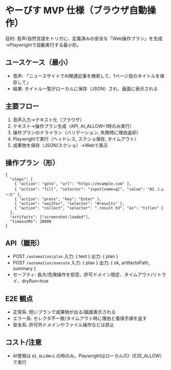# やーびす MVP 仕様（ブラウザ自動操作）

目的: 音声/自然言語をトリガに、定義済みの安全な「Web操作プラン」を生成→Playwrightで自動実行する最小形。

## ユースケース（最小）
- 音声: 「ニュースサイトでAI関連記事を検索して、1ページ目のタイトルを保存して」
- 結果: タイトル一覧がローカルに保存（JSON）され、画面に表示される

## 主要フロー
1) 音声入力→テキスト化（ブラウザ）
2) テキスト→操作プラン生成（API, AI_ALLOW=1時のみ実行）
3) 操作プランのドライラン（バリデーション, 失敗時に理由返却）
4) Playwrightで実行（ヘッドレス, スクショ保存, タイムアウト）
5) 成果物を保存（JSON/スクショ）→Webで表示

## 操作プラン（形）
```
{
  "steps": [
    { "action": "goto", "url": "https://example.com" },
    { "action": "fill", "selector": "input[name=q]", "value": "AI ニュース" },
    { "action": "press", "key": "Enter" },
    { "action": "waitFor", "selector": "#results" },
    { "action": "collect", "selector": ".result h3", "as": "titles" }
  ],
  "artifacts": ["screenshot:loaded"],
  "timeoutMs": 20000
}
```

## API（雛形）
- POST `/automation/plan` 入力: { text } 出力: { plan }
- POST `/automation/execute` 入力: { plan } 出力: { ok, artifactsPath, summary }
- セーフティ: 長大/危険操作を拒否、許可ドメイン限定、タイムアウト/リトライ、dryRun=true

## E2E 観点
- 正常系: 短いプランで成果物が出る/画面表示される
- エラー系: セレクタ不一致/タイムアウト時に理由と復帰手順を返す
- 安全系: 許可外ドメインやファイル操作などは禁止

## コスト/注意
- AI使用は `AI_ALLOW=1` の時のみ。Playwrightはローカル/CI（E2E_ALLOW）で実行

